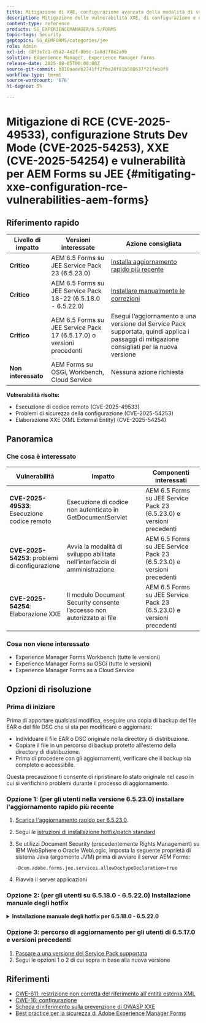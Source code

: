```yaml
---
title: Mitigazione di XXE, configurazione avanzata della modalità di sviluppo e vulnerabilità di esecuzione del codice remoto per AEM Forms su JEE
description: Mitigazione delle vulnerabilità XXE, di configurazione e di esecuzione remota del codice per AEM Forms su JEE
content-type: reference
products: SG_EXPERIENCEMANAGER/6.5/FORMS
topic-tags: Security
geptopics: SG_AEMFORMS/categories/jee
role: Admin
exl-id: c8f3e7c1-d5a2-4e2f-8b9c-1a8d7f8e2a9b
solution: Experience Manager, Experience Manager Forms
release-date: 2025-08-05T00:00:00Z
source-git-commit: b810aadeb2741ff2fba28f81b508637f21feb8f9
workflow-type: tm+mt
source-wordcount: '676'
ht-degree: 5%

---
```



# Mitigazione di RCE (CVE-2025-49533), configurazione Struts Dev Mode (CVE-2025-54253), XXE (CVE-2025-54254) e vulnerabilità per AEM Forms su JEE {#mitigating-xxe-configuration-rce-vulnerabilities-aem-forms}

## Riferimento rapido

| **Livello di impatto** | **Versioni interessate** | **Azione consigliata** |
|---|---|---|
| **Critico** | AEM 6.5 Forms su JEE Service Pack 23 (6.5.23.0) | [Installa aggiornamento rapido più recente](#option-1-for-users-on-version-65230-install-latest-hotfix) |
| **Critico** | AEM 6.5 Forms su JEE Service Pack 18-22 (6.5.18.0 - 6.5.22.0) | [Installare manualmente le correzioni](#option-2-for-users-on-65180---65220-manual-hotfix-installation) |
| **Critico** | AEM 6.5 Forms su JEE Service Pack 17 (6.5.17.0) o versioni precedenti | Esegui l’aggiornamento a una versione del Service Pack supportata, quindi applica i passaggi di mitigazione consigliati per la nuova versione |
| **Non interessato** | AEM Forms su OSGi, Workbench, Cloud Service | Nessuna azione richiesta |

**Vulnerabilità risolte:**

- Esecuzione di codice remoto (CVE-2025-49533)
- Problemi di sicurezza della configurazione (CVE-2025-54253)
- Elaborazione XXE (XML External Entity) (CVE-2025-54254)

## Panoramica

### Che cosa è interessato

| Vulnerabilità | Impatto | Componenti interessati |
|---|---|---|
| **CVE-2025-49533**: Esecuzione codice remoto | Esecuzione di codice non autenticato in GetDocumentServlet | AEM 6.5 Forms su JEE Service Pack 23 (6.5.23.0) e versioni precedenti |
| **CVE-2025-54253**: problemi di configurazione | Avvia la modalità di sviluppo abilitata nell’interfaccia di amministrazione | AEM 6.5 Forms su JEE Service Pack 23 (6.5.23.0) e versioni precedenti |
| **CVE-2025-54254**: Elaborazione XXE | Il modulo Document Security consente l’accesso non autorizzato ai file | AEM 6.5 Forms su JEE Service Pack 23 (6.5.23.0) e versioni precedenti |


### Cosa non viene interessato

- Experience Manager Forms Workbench (tutte le versioni)
- Experience Manager Forms su OSGi (tutte le versioni)
- Experience Manager Forms as a Cloud Service

## Opzioni di risoluzione


### Prima di iniziare

Prima di apportare qualsiasi modifica, eseguire una copia di backup del file EAR o del file DSC che si sta per modificare o aggiornare:

- Individuare il file EAR o DSC originale nella directory di distribuzione.
- Copiare il file in un percorso di backup protetto all&#39;esterno della directory di distribuzione.
- Prima di procedere con gli aggiornamenti, verificare che il backup sia completo e accessibile.

Questa precauzione ti consente di ripristinare lo stato originale nel caso in cui si verifichino problemi durante il processo di aggiornamento.

### Opzione 1: (per gli utenti nella versione 6.5.23.0) installare l&#39;aggiornamento rapido più recente

1. [Scarica l&#39;aggiornamento rapido per 6.5.23.0](/help/release-notes/aem-forms-hotfix.md).
2. Segui le [istruzioni di installazione hotfix/patch standard](/help/release-notes/jee-patch-installer-65.md)
3. Se utilizzi Document Security (precedentemente Rights Management) su IBM WebSphere o Oracle WebLogic, imposta la seguente proprietà di sistema Java (argomento JVM) prima di avviare il server AEM Forms:

   ```
   -Dcom.adobe.forms.jee.services.allowDoctypeDeclaration=true
   ```

4. Riavvia il server applicazioni

</details>

### Opzione 2: (per gli utenti su 6.5.18.0 - 6.5.22.0) Installazione manuale degli hotfix


<details>
<summary><b>Installazione manuale degli hotfix per 6.5.18.0 - 6.5.22.0</b></summary>

**Passaggio 1: scarica ed estrai il pacchetto Hotfix**

- Scarica [hotfix per 6.5.18.0 - 6.5.22.](/help/release-notes/aem-forms-hotfix.md) dal portale di distribuzione software di Adobe
- Estrai localmente

**Passaggio 2: passare alla cartella della versione corretta**

- In base alla versione del Service Pack installata nel tuo ambiente, vai alla cartella corrispondente.

  Esempio per Service Pack 20 la cartella è:

  ```
  <extracted-hotfix>/SP20/
  ```

**Passaggio 3: individuare la directory di distribuzione**

- Nel server AEM Forms su JEE, vai a:

  ```
  [AEM installation directory]/deploy
  ```

  Esempio: `adobe/adobe-experience-manager-forms/deploy`



**Passaggio 4: aggiornare e sostituire i file EAR**

>[!BEGINTABS]

>[!TAB JBoss]

1. Apri `adobe-core-jboss.ear` e sostituisci `adminui.war` con

   ```
   adobe-xxe-configuration-hotfix/SP[version]/jboss/adminui.war
   ```

   Ad esempio `adobe-xxe-configuration-hotfix/SP20/jboss/adminui.war`

2. All&#39;interno di `adobe-core-jboss.ear`, passare alla cartella `lib/` e sostituire `adobe-uisupport.jar` con:

   ```
   adobe-xxe-configuration-hotfix/SP[version]/adobe-uisupport.jar
   ```

   Ad esempio `adobe-xxe-configuration-hotfix/SP20/adobe-uisupport.jar`

3. Salvare l&#39;EAR. Assicurati che le modifiche siano salvate correttamente.


4. Sostituisci `adobe-edcserver-jboss.ear` con

   ```
   adobe-xxe-configuration-hotfix/SP[version]/jboss/adobe-edcserver-jboss.ear
   ```

   Ad esempio `adobe-xxe-configuration-hotfix/SP20/jboss/adobe-edcserver-jboss.ear`

5. Sostituisci `adobe-forms-jboss.ear` con

   ```
   adobe-xxe-configuration-hotfix/SP[version]/jboss/adobe-forms-jboss.ear
   ```

   Ad esempio `adobe-xxe-configuration-hotfix/SP20/jboss/adobe-forms-jboss.ear`



>[!TAB WebLogic]

1. Apri `adobe-core-weblogic.ear` e sostituisci `adminui.war` con

   ```
   adobe-xxe-configuration-hotfix/SP[version]/weblogic/adminui.war
   ```

   Ad esempio `adobe-xxe-configuration-hotfix/SP20/weblogic/adminui.war`

2. All&#39;interno di `adobe-core-weblogic.ear`, sostituisci `adobe-uisupport.jar` con:

   ```
   adobe-xxe-configuration-hotfix/SP[version]/adobe-uisupport.jar
   ```

   Ad esempio `adobe-xxe-configuration-hotfix/SP20/adobe-uisupport.jar`

3. Salvare l&#39;EAR. Assicurati che le modifiche siano salvate correttamente.


4. Sostituisci `adobe-edcserver-weblogic.ear` con

   ```
   adobe-xxe-configuration-hotfix/SP[version]/weblogic/adobe-edcserver-weblogic.ear
   ```

   Ad esempio `adobe-xxe-configuration-hotfix/SP20/weblogic/adobe-edcserver-weblogic.ear`

5. Sostituisci `adobe-forms-weblogic.ear` con

   ```
   adobe-xxe-configuration-hotfix/SP[version]/weblogic/adobe-forms-weblogic.ear
   ```

   Ad esempio `adobe-xxe-configuration-hotfix/SP20/weblogic/adobe-forms-weblogic.ear`

>[!TAB WebSphere]

1. Apri `adobe-core-websphere.ear` e sostituisci `adminui.war` con

   ```
   adobe-xxe-configuration-hotfix/SP[version]/websphere/adminui.war
   ```

   Ad esempio `adobe-xxe-configuration-hotfix/SP20/websphere/adminui.war`

2. All&#39;interno di `adobe-core-websphere.ear`, sostituisci `adobe-uisupport.jar` con:

   ```
   adobe-xxe-configuration-hotfix/SP[version]/adobe-uisupport.jar
   ```

   Ad esempio `adobe-xxe-configuration-hotfix/SP20/adobe-uisupport.jar`

3. Salvare l&#39;EAR. Assicurati che le modifiche siano salvate correttamente.


4. Sostituisci `adobe-edcserver-websphere.ear` con

   ```
   adobe-xxe-configuration-hotfix/SP[version]/websphere/adobe-edcserver-websphere.ear
   ```

   Ad esempio `adobe-xxe-configuration-hotfix/SP20/websphere/adobe-edcserver-websphere.ear`

5. Sostituisci `adobe-forms-websphere.ear` con

   ```
   adobe-xxe-configuration-hotfix/SP[version]/websphere/adobe-forms-websphere.ear
   ```

   Ad esempio `adobe-xxe-configuration-hotfix/SP20/websphere/adobe-forms-websphere.ear`

>[!ENDTABS]



**Passaggio 5: aggiorna `adobe-rightsmanagement-<appserver>-dsc.jar`file con**

```
adobe-xxe-configuration-hotfix/SP[version]/<appserver>/adobe-rightsmanagement-<appserver>-dsc.jar
```

Ad esempio `adobe-xxe-configuration-hotfix/SP20/jboss/adobe-rightsmanagement-jboss-dsc.jar`

**Passaggio 6: configurazione aggiuntiva per Document Security su WebSphere e WebLogic**:

Se utilizzi Document Security (precedentemente Rights Management), imposta la seguente proprietà di sistema Java (argomento JVM) prima di avviare il server AEM Forms:

```
-Dcom.adobe.forms.jee.services.allowDoctypeDeclaration=true
```


**Passaggio 7: rieseguire Configuration Manager**

- Avvia Configuration Manager per ridistribuire l’EAR aggiornato e applicare l’hotfix

</details>

### Opzione 3: percorso di aggiornamento per gli utenti di 6.5.17.0 e versioni precedenti

1. [Passare a una versione del Service Pack supportata](/help/release-notes/aem-forms-current-service-pack-installation-instructions.md)
2. Segui le opzioni 1 o 2 di cui sopra in base alla nuova versione

## Riferimenti

- [CWE-611: restrizione non corretta del riferimento all&#39;entità esterna XML](https://cwe.mitre.org/data/definitions/611.html)
- [CWE-16: configurazione](https://cwe.mitre.org/data/definitions/16.html)
- [Scheda di riferimento sulla prevenzione di OWASP XXE](https://owasp.org/www-community/vulnerabilities/XML_External_Entity_XXE_Processing)
- [Best practice per la sicurezza di Adobe Experience Manager Forms](https://experienceleague.adobe.com/docs/experience-manager-65/administering/security/security.html?lang=it)
